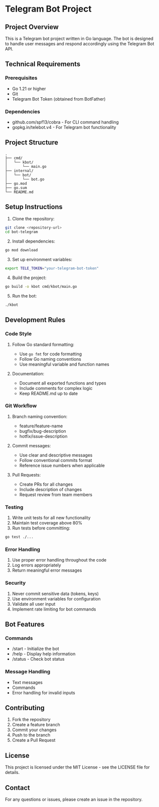 # Telegram Bot Project

## Project Overview
This is a Telegram bot project written in Go language. The bot is designed to handle user messages and respond accordingly using the Telegram Bot API.

## Technical Requirements

### Prerequisites
- Go 1.21 or higher
- Git
- Telegram Bot Token (obtained from BotFather)

### Dependencies
- github.com/spf13/cobra - For CLI command handling
- gopkg.in/telebot.v4 - For Telegram bot functionality

## Project Structure
```
.
├── cmd/
│   └── kbot/
│       └── main.go
├── internal/
│   └── bot/
│       └── bot.go
├── go.mod
├── go.sum
└── README.md
```

## Setup Instructions

1. Clone the repository:
```bash
git clone <repository-url>
cd bot-telegram
```

2. Install dependencies:
```bash
go mod download
```

3. Set up environment variables:
```bash
export TELE_TOKEN="your-telegram-bot-token"
```

4. Build the project:
```bash
go build -o kbot cmd/kbot/main.go
```

5. Run the bot:
```bash
./kbot
```

## Development Rules

### Code Style
1. Follow Go standard formatting:
   - Use `go fmt` for code formatting
   - Follow Go naming conventions
   - Use meaningful variable and function names

2. Documentation:
   - Document all exported functions and types
   - Include comments for complex logic
   - Keep README.md up to date

### Git Workflow
1. Branch naming convention:
   - feature/feature-name
   - bugfix/bug-description
   - hotfix/issue-description

2. Commit messages:
   - Use clear and descriptive messages
   - Follow conventional commits format
   - Reference issue numbers when applicable

3. Pull Requests:
   - Create PRs for all changes
   - Include description of changes
   - Request review from team members

### Testing
1. Write unit tests for all new functionality
2. Maintain test coverage above 80%
3. Run tests before committing:
```bash
go test ./...
```

### Error Handling
1. Use proper error handling throughout the code
2. Log errors appropriately
3. Return meaningful error messages

### Security
1. Never commit sensitive data (tokens, keys)
2. Use environment variables for configuration
3. Validate all user input
4. Implement rate limiting for bot commands

## Bot Features

### Commands
- /start - Initialize the bot
- /help - Display help information
- /status - Check bot status

### Message Handling
- Text messages
- Commands
- Error handling for invalid inputs

## Contributing
1. Fork the repository
2. Create a feature branch
3. Commit your changes
4. Push to the branch
5. Create a Pull Request

## License
This project is licensed under the MIT License - see the LICENSE file for details.

## Contact
For any questions or issues, please create an issue in the repository. 